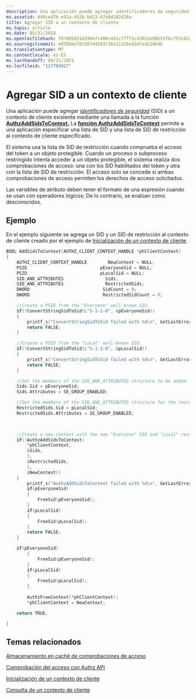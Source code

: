 ```yaml
---
description: Una aplicación puede agregar identificadores de seguridad (SID) a un contexto de cliente existente mediante una llamada a la función AuthzAddSidsToContext.
ms.assetid: d49ce47b-e91a-452b-b423-07e8d282d28a
title: Agregar SID a un contexto de cliente
ms.topic: article
ms.date: 05/31/2018
ms.openlocfilehash: f07805031d299efc400c491c7fff1c43653e90b53f6c753c81a8676d4b0941b8
ms.sourcegitcommit: e858bbe701567d4583c50a11326e42d7ea51804b
ms.translationtype: MT
ms.contentlocale: es-ES
ms.lasthandoff: 08/11/2021
ms.locfileid: "117784927"
---
```

# <a name="adding-sids-to-a-client-context"></a>Agregar SID a un contexto de cliente

Una aplicación puede agregar [*identificadores de seguridad*](/windows/desktop/SecGloss/s-gly) (SID) a un contexto de cliente existente mediante una llamada a la función [**AuthzAddSidsToContext.**](/windows/desktop/api/Authz/nf-authz-authzaddsidstocontext) La [**función AuthzAddSidsToContext**](/windows/desktop/api/Authz/nf-authz-authzaddsidstocontext) permite a una aplicación especificar una lista de SID y una lista de SID de restricción al contexto de cliente especificado.

El sistema usa la lista de SID de restricción cuando comprueba el acceso del token a un objeto protegible. Cuando un proceso o subproceso restringido intenta acceder a un objeto protegible, el sistema realiza dos comprobaciones de acceso: una con los SID habilitados del token y otra con la lista de SID de restricción. El acceso solo se concede si ambas comprobaciones de acceso permiten los derechos de acceso solicitados.

Las variables de atributo deben tener el formato de una expresión cuando se usan con operadores lógicos; De lo contrario, se evalúan como desconocidos.

## <a name="example"></a>Ejemplo

En el ejemplo siguiente se agrega un SID y un SID de restricción al contexto de cliente creado por el ejemplo de [Inicialización de un contexto de cliente](initializing-a-client-context.md).


```C++
BOOL AddSidsToContext(AUTHZ_CLIENT_CONTEXT_HANDLE *phClientContext)
{
    AUTHZ_CLIENT_CONTEXT_HANDLE        NewContext = NULL;
    PSID                            pEveryoneSid = NULL;
    PSID                            pLocalSid = NULL;
    SID_AND_ATTRIBUTES                Sids;
    SID_AND_ATTRIBUTES                RestrictedSids;
    DWORD                            SidCount = 0;
    DWORD                            RestrictedSidCount = 0;

    //Create a PSID from the "Everyone" well-known SID.
    if(!ConvertStringSidToSid(L"S-1-1-0", &pEveryoneSid))
    {
        printf_s("ConvertStringSidToSid failed with %d\n", GetLastError());
        return FALSE;
    }

    //Create a PSID from the "Local" well-known SID.
    if(!ConvertStringSidToSid(L"S-1-2-0", &pLocalSid))
    {
        printf_s("ConvertStringSidToSid failed with %d\n", GetLastError);
        return FALSE;
    }

    //Set the members of the SID_AND_ATTRIBUTES structure to be added.
    Sids.Sid = pEveryoneSid;
    Sids.Attributes = SE_GROUP_ENABLED;

    //Set the members of the SID_AND_ATTRIBUTES structure for the restricting SID.
    RestrictedSids.Sid = pLocalSid;
    RestrictedSids.Attributes = SE_GROUP_ENABLED;

    

    //Create a new context with the new "Everyone" SID and "Local" restricting SID.
    if(!AuthzAddSidsToContext(
        *phClientContext,
        &Sids,
        1,
        &RestrictedSids,
        1,
        &NewContext))
    {
        printf_s("AuthzAddSidsToContext failed with %d\n", GetLastError());
        if(pEveryoneSid)
        {
            FreeSid(pEveryoneSid);
        }
        if(pLocalSid)
        {
            FreeSid(pLocalSid);
        }
        return FALSE;
    }

    if(pEveryoneSid)
        {
            FreeSid(pEveryoneSid);
        }
        if(pLocalSid)
        {
            FreeSid(pLocalSid);
        }
        
        AuthzFreeContext(*phClientContext);
        *phClientContext = NewContext;

    return TRUE;

}
```



## <a name="related-topics"></a>Temas relacionados

<dl> <dt>

[Almacenamiento en caché de comprobaciones de acceso](caching-access-checks.md)
</dt> <dt>

[Comprobación del acceso con Authz API](checking-access-with-authz-api.md)
</dt> <dt>

[Inicialización de un contexto de cliente](initializing-a-client-context.md)
</dt> <dt>

[Consulta de un contexto de cliente](querying-a-client-context.md)
</dt> </dl>

 

 

